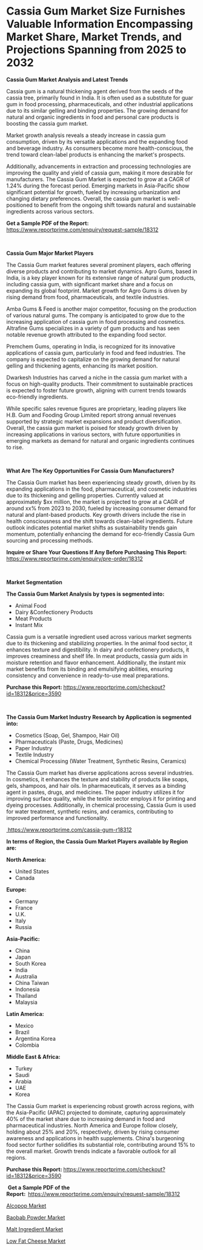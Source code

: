 <p><h1>Cassia Gum Market Size Furnishes Valuable Information Encompassing Market Share, Market Trends, and Projections Spanning from 2025 to 2032</h1></p><p><strong>Cassia Gum Market Analysis and Latest Trends</strong></p>
<p><p>Cassia gum is a natural thickening agent derived from the seeds of the cassia tree, primarily found in India. It is often used as a substitute for guar gum in food processing, pharmaceuticals, and other industrial applications due to its similar gelling and binding properties. The growing demand for natural and organic ingredients in food and personal care products is boosting the cassia gum market. </p><p>Market growth analysis reveals a steady increase in cassia gum consumption, driven by its versatile applications and the expanding food and beverage industry. As consumers become more health-conscious, the trend toward clean-label products is enhancing the market's prospects. </p><p>Additionally, advancements in extraction and processing technologies are improving the quality and yield of cassia gum, making it more desirable for manufacturers. The Cassia Gum Market is expected to grow at a CAGR of 1.24% during the forecast period. Emerging markets in Asia-Pacific show significant potential for growth, fueled by increasing urbanization and changing dietary preferences. Overall, the cassia gum market is well-positioned to benefit from the ongoing shift towards natural and sustainable ingredients across various sectors.</p></p>
<p><strong>Get a Sample PDF of the Report:&nbsp;</strong> <a href="https://www.reportprime.com/enquiry/request-sample/18312?utm_campaign=1869&utm_medium=2&utm_source=Github&utm_content=ia&utm_term=19032025&utm_id=cassia-gum">https://www.reportprime.com/enquiry/request-sample/18312</a></p>
<p>&nbsp;</p>
<p><strong>Cassia Gum Major Market Players</strong></p>
<p><p>The Cassia Gum market features several prominent players, each offering diverse products and contributing to market dynamics. Agro Gums, based in India, is a key player known for its extensive range of natural gum products, including cassia gum, with significant market share and a focus on expanding its global footprint. Market growth for Agro Gums is driven by rising demand from food, pharmaceuticals, and textile industries.</p><p>Amba Gums & Feed is another major competitor, focusing on the production of various natural gums. The company is anticipated to grow due to the increasing application of cassia gum in food processing and cosmetics. Altrafine Gums specializes in a variety of gum products and has seen notable revenue growth attributed to the expanding food sector.</p><p>Premchem Gums, operating in India, is recognized for its innovative applications of cassia gum, particularly in food and feed industries. The company is expected to capitalize on the growing demand for natural gelling and thickening agents, enhancing its market position.</p><p>Dwarkesh Industries has carved a niche in the cassia gum market with a focus on high-quality products. Their commitment to sustainable practices is expected to foster future growth, aligning with current trends towards eco-friendly ingredients.</p><p>While specific sales revenue figures are proprietary, leading players like H.B. Gum and Fooding Group Limited report strong annual revenues supported by strategic market expansions and product diversification. Overall, the cassia gum market is poised for steady growth driven by increasing applications in various sectors, with future opportunities in emerging markets as demand for natural and organic ingredients continues to rise.</p></p>
<p>&nbsp;</p>
<p><strong>What Are The Key Opportunities For Cassia Gum Manufacturers?</strong></p>
<p><p>The Cassia Gum market has been experiencing steady growth, driven by its expanding applications in the food, pharmaceutical, and cosmetic industries due to its thickening and gelling properties. Currently valued at approximately $xx million, the market is projected to grow at a CAGR of around xx% from 2023 to 2030, fueled by increasing consumer demand for natural and plant-based products. Key growth drivers include the rise in health consciousness and the shift towards clean-label ingredients. Future outlook indicates potential market shifts as sustainability trends gain momentum, potentially enhancing the demand for eco-friendly Cassia Gum sourcing and processing methods.</p></p>
<p><strong>Inquire or Share Your Questions If Any Before Purchasing This Report:</strong> <a href="https://www.reportprime.com/enquiry/pre-order/18312?utm_campaign=1869&utm_medium=2&utm_source=Github&utm_content=ia&utm_term=19032025&utm_id=cassia-gum">https://www.reportprime.com/enquiry/pre-order/18312</a></p>
<p>&nbsp;</p>
<p><strong>Market Segmentation</strong></p>
<p><strong>The Cassia Gum Market Analysis by types is segmented into:</strong></p>
<p><ul><li>Animal Food</li><li>Dairy &Confectionery Products</li><li>Meat Products</li><li>Instant Mix</li></ul></p>
<p><p>Cassia gum is a versatile ingredient used across various market segments due to its thickening and stabilizing properties. In the animal food sector, it enhances texture and digestibility. In dairy and confectionery products, it improves creaminess and shelf life. In meat products, cassia gum aids in moisture retention and flavor enhancement. Additionally, the instant mix market benefits from its binding and emulsifying abilities, ensuring consistency and convenience in ready-to-use meal preparations.</p></p>
<p><strong>Purchase this Report:&nbsp;</strong><a href="https://www.reportprime.com/checkout?id=18312&price=3590&utm_campaign=1869&utm_medium=2&utm_source=Github&utm_content=ia&utm_term=19032025&utm_id=cassia-gum">https://www.reportprime.com/checkout?id=18312&price=3590</a></p>
<p>&nbsp;</p>
<p><strong>The Cassia Gum Market Industry Research by Application is segmented into:</strong></p>
<p><ul><li>Cosmetics (Soap, Gel, Shampoo, Hair Oil)</li><li>Pharmaceuticals (Paste, Drugs, Medicines)</li><li>Paper Industry</li><li>Textile Industry</li><li>Chemical Processing (Water Treatment, Synthetic Resins, Ceramics)</li></ul></p>
<p><p>The Cassia Gum market has diverse applications across several industries. In cosmetics, it enhances the texture and stability of products like soaps, gels, shampoos, and hair oils. In pharmaceuticals, it serves as a binding agent in pastes, drugs, and medicines. The paper industry utilizes it for improving surface quality, while the textile sector employs it for printing and dyeing processes. Additionally, in chemical processing, Cassia Gum is used for water treatment, synthetic resins, and ceramics, contributing to improved performance and functionality.</p></p>
<p><a href="https://www.reportprime.com/cassia-gum-r18312?utm_campaign=1869&utm_medium=2&utm_source=Github&utm_content=ia&utm_term=19032025&utm_id=cassia-gum">&nbsp;https://www.reportprime.com/cassia-gum-r18312</a></p>
<p><strong>In terms of Region, the Cassia Gum Market Players available by Region are:</strong></p>
<p>
    <p> <strong> North America: </strong>
        <ul>
            <li>United States</li>
            <li>Canada</li>
        </ul>
        </p> 
    <p> <strong> Europe: </strong>
        <ul>
            <li>Germany</li>
            <li>France</li>
            <li>U.K.</li>
            <li>Italy</li>
            <li>Russia</li>
        </ul>
        </p> 
    <p> <strong> Asia-Pacific: </strong>
        <ul>
            <li>China</li>
            <li>Japan</li>
            <li>South Korea</li>
            <li>India</li>
            <li>Australia</li>
            <li>China Taiwan</li>
            <li>Indonesia</li>
            <li>Thailand</li>
            <li>Malaysia</li>
        </ul>
        </p> 
    <p> <strong> Latin America: </strong>
        <ul>
            <li>Mexico</li>
            <li>Brazil</li>
            <li>Argentina Korea</li>
            <li>Colombia</li>
        </ul>
        </p> 
    <p> <strong> Middle East & Africa: </strong>
        <ul>
            <li>Turkey</li>
            <li>Saudi</li>
            <li>Arabia</li>
            <li>UAE</li>
            <li>Korea</li>
        </ul>
    </p>
    </p>
<p><p>The Cassia Gum market is experiencing robust growth across regions, with the Asia-Pacific (APAC) projected to dominate, capturing approximately 40% of the market share due to increasing demand in food and pharmaceutical industries. North America and Europe follow closely, holding about 25% and 20%, respectively, driven by rising consumer awareness and applications in health supplements. China's burgeoning food sector further solidifies its substantial role, contributing around 15% to the overall market. Growth trends indicate a favorable outlook for all regions.</p></p>
<p><strong>Purchase this Report: </strong><a href="https://www.reportprime.com/checkout?id=18312&price=3590&utm_campaign=1869&utm_medium=2&utm_source=Github&utm_content=ia&utm_term=19032025&utm_id=cassia-gum">https://www.reportprime.com/checkout?id=18312&price=3590</a></p>
<p>&nbsp;<strong>Get a Sample PDF of the Report:&nbsp;&nbsp;</strong><a href="https://www.reportprime.com/enquiry/request-sample/18312?utm_campaign=1869&utm_medium=2&utm_source=Github&utm_content=ia&utm_term=19032025&utm_id=cassia-gum">https://www.reportprime.com/enquiry/request-sample/18312</a></p>
<p><strong></strong></p>
<p><p><a href="https://github.com/CliffMedina6/Market-Research-Report-List-7/blob/main/alcopop-market.md?utm_campaign=1869&utm_medium=2&utm_source=Github&utm_content=ia&utm_term=19032025&utm_id=cassia-gum">Alcopop Market</a></p><p><a href="https://github.com/colloerrinbp/Market-Research-Report-List-1/blob/main/baobab-powder-market.md?utm_campaign=1869&utm_medium=2&utm_source=Github&utm_content=ia&utm_term=19032025&utm_id=cassia-gum">Baobab Powder Market</a></p><p><a href="https://github.com/ekerswenzlb0/Market-Research-Report-List-1/blob/main/malt-ingredient-market.md?utm_campaign=1869&utm_medium=2&utm_source=Github&utm_content=ia&utm_term=19032025&utm_id=cassia-gum">Malt Ingredient Market</a></p><p><a href="https://github.com/bhatttutty2p/Market-Research-Report-List-1/blob/main/low-fat-cheese-market.md?utm_campaign=1869&utm_medium=2&utm_source=Github&utm_content=ia&utm_term=19032025&utm_id=cassia-gum">Low Fat Cheese Market</a></p></p>